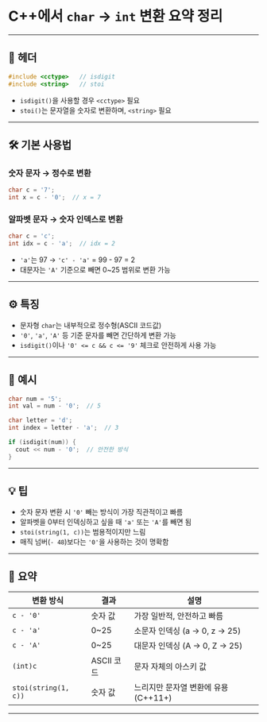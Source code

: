 # C++에서 `char` → `int` 변환 요약 정리

---

## 📁 헤더

```cpp
#include <cctype>   // isdigit
#include <string>   // stoi
```

- `isdigit()`을 사용할 경우 `<cctype>` 필요  
- `stoi()`는 문자열을 숫자로 변환하며, `<string>` 필요

---

## 🛠️ 기본 사용법

### 숫자 문자 → 정수로 변환  
```cpp
char c = '7';
int x = c - '0';  // x = 7
```

### 알파벳 문자 → 숫자 인덱스로 변환  
```cpp
char c = 'c';
int idx = c - 'a';  // idx = 2
```

- `'a'`는 97 → `'c' - 'a'` = 99 - 97 = 2  
- 대문자는 `'A'` 기준으로 빼면 0~25 범위로 변환 가능

---

## ⚙️ 특징

- 문자형 `char`는 내부적으로 정수형(ASCII 코드값)  
- `'0'`, `'a'`, `'A'` 등 기준 문자를 빼면 간단하게 변환 가능  
- `isdigit()`이나 `'0' <= c && c <= '9'` 체크로 안전하게 사용 가능

---

## 🧾 예시

```cpp
char num = '5';
int val = num - '0';  // 5

char letter = 'd';
int index = letter - 'a';  // 3

if (isdigit(num)) {
  cout << num - '0';  // 안전한 방식
}
```

---

## 💡 팁

- 숫자 문자 변환 시 `'0'` 빼는 방식이 가장 직관적이고 빠름  
- 알파벳을 0부터 인덱싱하고 싶을 때 `'a'` 또는 `'A'`를 빼면 됨  
- `stoi(string(1, c))`는 범용적이지만 느림  
- 매직 넘버(`- 48`)보다는 `'0'`을 사용하는 것이 명확함

---

## 🧷 요약

| 변환 방식              | 결과       | 설명                              |
|------------------------|------------|-----------------------------------|
| `c - '0'`              | 숫자 값    | 가장 일반적, 안전하고 빠름         |
| `c - 'a'`              | 0~25       | 소문자 인덱싱 (a → 0, z → 25)     |
| `c - 'A'`              | 0~25       | 대문자 인덱싱 (A → 0, Z → 25)     |
| `(int)c`               | ASCII 코드 | 문자 자체의 아스키 값              |
| `stoi(string(1, c))`   | 숫자 값    | 느리지만 문자열 변환에 유용 (C++11+) |

---
